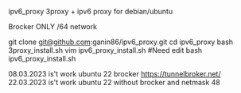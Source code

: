 
ipv6_proxy
3proxy + ipv6 proxy for debian/ubuntu

Brocker ONLY /64 network

git clone git@github.com:ganin86/ipv6_proxy.git cd ipv6_proxy bash 3proxy_install.sh vim ipv6_proxy_install.sh #Need edit bash ipv6_proxy_install.sh

08.03.2023 is't work ubuntu 22 brocker https://tunnelbroker.net/
22.03.2023 is't work ubuntu 22 without brocker and netmask 48
